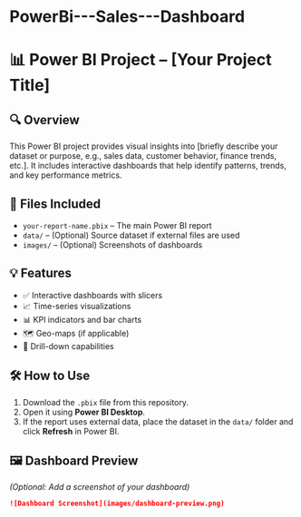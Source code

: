 # PowerBi---Sales---Dashboard
# 📊 Power BI Project – [Your Project Title]

## 🔍 Overview
This Power BI project provides visual insights into [briefly describe your dataset or purpose, e.g., sales data, customer behavior, finance trends, etc.]. It includes interactive dashboards that help identify patterns, trends, and key performance metrics.

## 📁 Files Included
- `your-report-name.pbix` – The main Power BI report
- `data/` – (Optional) Source dataset if external files are used
- `images/` – (Optional) Screenshots of dashboards

## 💡 Features
- ✅ Interactive dashboards with slicers
- 📈 Time-series visualizations
- 📊 KPI indicators and bar charts
- 🗺️ Geo-maps (if applicable)
- 🔎 Drill-down capabilities

## 🛠️ How to Use
1. Download the `.pbix` file from this repository.
2. Open it using **Power BI Desktop**.
3. If the report uses external data, place the dataset in the `data/` folder and click **Refresh** in Power BI.

## 🖼️ Dashboard Preview
*(Optional: Add a screenshot of your dashboard)*
```markdown
![Dashboard Screenshot](images/dashboard-preview.png)
